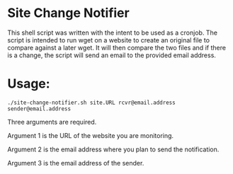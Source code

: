 # Site Change Notifier
This shell script was written with the intent to be used as a cronjob.  The script is intended to run wget on a website to create an original file to compare against a later wget.  It will then compare the two files and if there is a change, the script will send an email to the provided email address.
# Usage:
`./site-change-notifier.sh site.URL rcvr@email.address sender@email.address`

Three arguments are required.  

Argument 1 is the URL of the website you are monitoring.

Argument 2 is the email address where you plan to send the notification.

Argument 3 is the email address of the sender.
